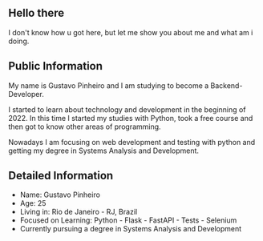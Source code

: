 ## Hello there

I don't know how u got here, but let me show you about me and what am i doing.

## Public Information

My name is Gustavo Pinheiro and I am studying to become a Backend-Developer.

I started to learn about technology and development in the beginning of 2022. In this time I started my studies with Python, took a free course and then got to know other areas of programming.

Nowadays I am focusing on web development and testing with python and getting my degree in Systems Analysis and Development.

## Detailed Information

- Name: Gustavo Pinheiro
- Age: 25
- Living in: Rio de Janeiro - RJ, Brazil
- Focused on Learning: Python - Flask - FastAPI - Tests - Selenium
- Currently pursuing a degree in Systems Analysis and Development
